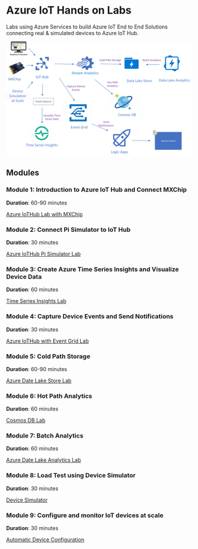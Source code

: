 # Azure IoT Hands on Labs

Labs using Azure Services to build Azure IoT End to End Solutions connecting real & simulated devices to Azure IoT Hub.

![Imported Script](images/Lab.png "Header Image")

## Modules

### Module 1: Introduction to Azure IoT Hub and Connect MXChip

**Duration**: 60-90 minutes

[Azure IoTHub Lab with MXChip](https://github.com/Azure-Samples/azureiotlabs/blob/master/IoTHub/README.md)

### Module 2: Connect Pi Simulator to IoT Hub

**Duration**: 30 minutes

[Azure IoTHub Pi Simulator Lab](https://github.com/Azure-Samples/azureiotlabs/blob/master/IoTHub-PiSimulator/README.md)

### Module 3: Create Azure Time Series Insights and Visualize Device Data

**Duration**: 60 minutes

[Time Series Insights Lab](https://github.com/Azure-Samples/azureiotlabs/blob/master/timeseriesinsights/README.md)

### Module 4: Capture Device Events and Send Notifications

**Duration**: 30 minutes

[Azure IoTHub with Event Grid Lab](https://github.com/Azure-Samples/azureiotlabs/blob/master/EventGrid/README.md)

### Module 5: Cold Path Storage

**Duration**: 60-90 minutes

[Azure Date Lake Store Lab](https://github.com/Azure-Samples/azureiotlabs/blob/master/DatalakeStore/README.md)

### Module 6: Hot Path Analytics

**Duration**: 60 minutes

[Cosmos DB Lab](https://github.com/Azure-Samples/azureiotlabs/blob/master/CosmosDB/README.md)

### Module 7: Batch Analytics

**Duration**: 60 minutes

[Azure Date Lake Analytics Lab](https://github.com/Azure-Samples/azureiotlabs/blob/master/DatalakeAnalytics/README.md)

### Module 8: Load Test using Device Simulator

**Duration**: 30 minutes

[Device Simulator](https://github.com/Azure-Samples/azureiotlabs/blob/master/DeviceSimulator/README.md)


### Module 9: Configure and monitor IoT devices at scale

**Duration**: 30 minutes

[Automatic Device Configuration](https://github.com/Azure-Samples/azureiotlabs/blob/master/automaticdeviceconfiguration/README.md)
